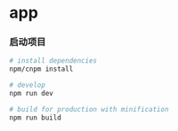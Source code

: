 # app
### 启动项目

``` bash
# install dependencies
npm/cnpm install

# develop
npm run dev

# build for production with minification
npm run build
```

